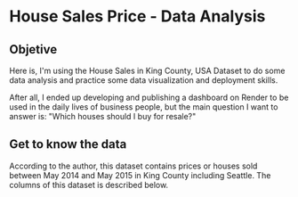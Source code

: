 # House Sales Price - Data Analysis

## Objetive
Here is, I'm using the House Sales in King County, USA Dataset to do some data analysis and practice some data visualization and deployment skills.

After all, I ended up developing and publishing a dashboard on Render to be used in the daily lives of business people, but the main question I want to answer is: "Which houses should I buy for resale?"

## Get to know the data
According to the author, this dataset contains prices or houses sold between May 2014 and May 2015 in King County including Seattle. The columns of this dataset is described below.
